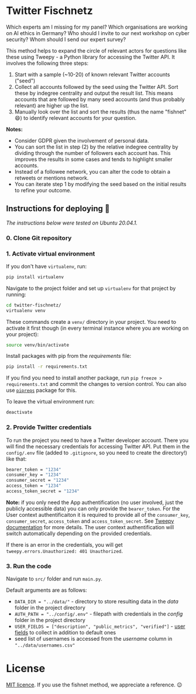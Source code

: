 # Twitter Fischnetz
Which experts am I missing for my panel? Which organisations are working on AI ethics in Germany? Who should I invite to our next workshop on cyber security? Whom should I send our expert survey? 

This method helps to expand the circle of relevant actors for questions like these using Tweepy - a Python library for accessing the Twitter API. It involves the following three steps:  

1. Start with a sample (~10-20) of known relevant Twitter accounts ("seed") 
2. Collect all accounts followed by the seed using the Twitter API. Sort these by indegree centrality and output the result list. This means accounts that are followed by many seed accounts (and thus probably relevant) are higher up the list. 
3. Manually look over the list and sort the results (thus the name "fishnet" :smile:) to identify relevant accounts for your question. 

__Notes:__ 
- Consider GDPR given the involvement of personal data. 
- You can sort the list in step (2) by the relative indegree centrality by dividing through the number of followers each account has. This improves the results in some cases and tends to highlight smaller accounts. 
- Instead of a followee network, you can alter the code to obtain a retweets or mentions network. 
- You can iterate step 1 by modifying the seed based on the initial results to refine your outcome. 

## Instructions for deploying 🔨
_The instructions below were tested on Ubuntu 20.04.1._
### 0. Clone Git repository
### 1. Activate virtual environment
If you don't have `virtualenv`, run: 
```bash
pip install virtualenv
```
Navigate to the project folder and set up `virtualenv` for that project by running:
```bash
cd twitter-fischnetz/
virtualenv venv
```
These commands create a `venv/` directory in your project. You need to activate it first though (in every terminal instance where you are working on your project):
```bash
source venv/bin/activate
```
Install packages with pip from the *requirements* file:
```bash
pip install -r requirements.txt
```
If you find you need to install another package, run `pip freeze > requirements.txt` and commit the changes to version control. You can also use [`pipreqs`](https://pypi.org/project/pipreqs/) package for this.

To leave the virtual environment run:
```bash
deactivate
```
### 2. Provide Twitter credentials
To run the project you need to have a Twitter developer account. There you will find the necessary credentials for accessing Twitter API. Put them in the `config/.env` file (added to `.gitignore`, so you need to create the directory!) like that:
```bash
bearer_token = "1234"
consumer_key = "1234"
consumer_secret = "1234"
access_token = "1234"
access_token_secret = "1234"
```
__Note:__ if you only need the App authentification (no user involved, just the publicly accessible data) you can only provide the `bearer_token`. For the User context authentificaiton it is required to provide all of the `consumer_key`, `consumer_secret`, `access_token` and `access_token_secret`. See [Tweepy documentation](https://developer.twitter.com/en/docs/authentication/overview) for more details. The user context authentification will switch automatically depending on the provided credentials. 

If there is an error in the credentials, you will get `tweepy.errors.Unauthorized: 401 Unauthorized`.

### 3. Run the code
Navigate to `src/` folder and run `main.py`.

Default arguments are as follows:
* `DATA_DIR = "../data/"` - directory to store resulting data in the _data_ folder in the project directory
* `AUTH_PATH = "../config/.env"` - filepath with credentials in the _config_ folder in the project directory
* `USER_FIELDS = ["description", "public_metrics", "verified"]` - [user fields](https://developer.twitter.com/en/docs/twitter-api/data-dictionary/object-model/user) to collect in addition to default ones
* seed list of usernames is accessed from the *username* column in `"../data/usernames.csv"`

# License
[MIT licence](https://github.com/snv-berlin/twitter-fishnet/blob/main/LICENSE). If you use the fishnet method, we appreciate a reference. :wink:
